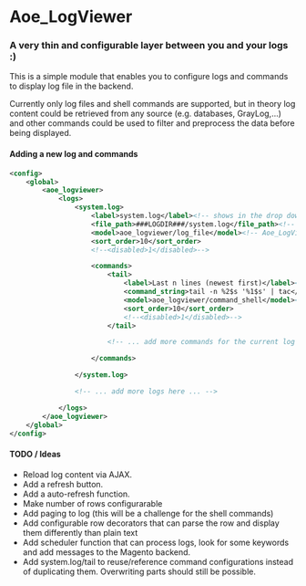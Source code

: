 # Aoe_LogViewer #

### A very thin and configurable layer between you and your logs :) ###

This is a simple module that enables you to configure logs and commands to display log file in the backend.

Currently only log files and shell commands are supported, but in theory log content could be retrieved from
any source (e.g. databases, GrayLog,...) and other commands could be used to filter and preprocess the data
before being displayed.

#### Adding a new log and commands ####
```xml
<config>
	<global>
		<aoe_logviewer>
			<logs>
				<system.log>
					<label>system.log</label><!-- shows in the drop down -->
					<file_path>###LOGDIR###/system.log</file_path><!-- ###LOGDIR## will be replaced -->
					<model>aoe_logviewer/log_file</model><!-- Aoe_LogViewer_Model_Log_Abstract -->
					<sort_order>10</sort_order>
					<!--<disabled>1</disabled>-->

					<commands>
						<tail>
							<label>Last n lines (newest first)</label><!-- shows in the drop down -->
							<command_string>tail -n %2$s '%1$s' | tac</command_string><!-- %1$s: file, %2$s: number of lines (currently hardcoded) -->
							<model>aoe_logviewer/command_shell</model><!-- must extend Aoe_LogViewer_Model_Command_Abstract -->
							<sort_order>10</sort_order>
							<!--<disabled>1</disabled>-->
						</tail>

						<!-- ... add more commands for the current log here ... -->

					</commands>

				</system.log>

				<!-- ... add more logs here ... -->

			</logs>
		</aoe_logviewer>
	</global>
</config>
```

#### TODO / Ideas ####

 - Reload log content via AJAX.
 - Add a refresh button.
 - Add a auto-refresh function.
 - Make number of rows configurarable
 - Add paging to log (this will be a challenge for the shell commands)
 - Add configurable row decorators that can parse the row and display them differently than plain text
 - Add scheduler function that can process logs, look for some keywords and add messages to the Magento backend.
 - Add <use>system.log/tail</use> to reuse/reference command configurations instead of duplicating them. Overwriting parts should still be possible.